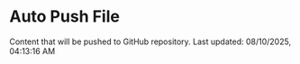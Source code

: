 # Auto Push File

Content that will be pushed to GitHub repository.
Last updated: 08/10/2025, 04:13:16 AM